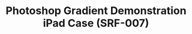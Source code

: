 ---
ee_id: '4146'
site: '1'
type: '2'
long_id: 2014-009 Photoshop Gradient Demonstration iPad Case (SRF-007)
url: 2014-009-photoshop-gradient-demonstration-ipad-case-srf-007
title: Photoshop Gradient Demonstration iPad Case (SRF-007)
year: '2014'
medium: iPad Case
commission:
dims: Ipad 2/3/4
pitch: Plastic iPad case printed with an image from the Photoshop Gradient Demonstration
  series.
ps:
live_url:
related:
youtube:
imgs: srf-007-spectrum-ipad-case-2014-009-full-1-database-ih.jpg
subheading:
display_year: '2014'
download:
add_credit: Cory Arcangel for Arcangel Surfware
add_credits:
related_code:
layout: things-i-made
---